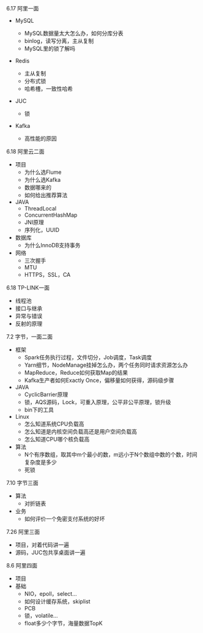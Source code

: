 6.17 阿里一面

* MySQL 
  * MySQL数据量太大怎么办，如何分库分表
  * binlog，读写分离，主从复制
  * MySQL里的锁了解吗

* Redis
  * 主从复制
  * 分布式锁
  * 哈希槽，一致性哈希
* JUC
  * 锁

* Kafka
  * 高性能的原因

6.18 阿里云二面

* 项目
  * 为什么选Flume
  * 为什么选Kafka
  * 数据哪来的
  * 如何给出推荐算法
* JAVA
  * ThreadLocal
  * ConcurrentHashMap
  * JNI原理
  * 序列化，UUID
* 数据库
  * 为什么InnoDB支持事务
* 网络
  * 三次握手
  * MTU
  * HTTPS，SSL，CA

6.18  TP-LINK一面

* 线程池
* 接口与继承
* 异常与错误
* 反射的原理

7.2 字节，一面二面

* 框架
  * Spark任务执行过程，文件切分，Job调度，Task调度
  * Yarn细节，NodeManage挂掉怎么办，两个任务同时请求资源怎么办
  * MapReduce，Reduce如何获取Map的结果
  * Kafka生产者如何Exactly Once，偏移量如何获得，源码级步骤
* JAVA
  * CyclicBarrier原理
  * 锁，AQS源码，Lock，可重入原理，公平非公平原理，锁升级
  * bin下的工具
* Linux
  * 怎么知道系统CPU负载高
  * 怎么知道是内核空间负载高还是用户空间负载高
  * 怎么知道CPU哪个核负载高
* 算法
  * N个有序数组，取其中m个最小的数，m远小于N个数组中数的个数，时间复杂度是多少
  * 死锁

7.10 字节三面

* 算法
  * 对折链表
* 业务
  * 如何评价一个免密支付系统的好坏

7.26 阿里三面

* 项目，对着代码讲一遍
* 源码，JUC包共享桌面讲一遍

8.6 阿里四面

* 项目
* 基础
  * NIO，epoll，select...
  * 如何设计缓存系统，skiplist
  * PCB
  * 锁，volatile...
  * float多少个字节，海量数据TopK